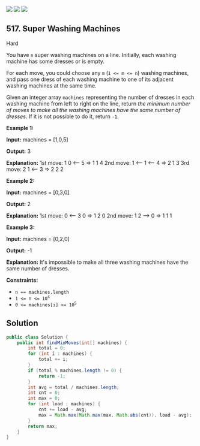 [![](https://img.shields.io/github/stars/javadev/LeetCode-in-Java?label=Stars&style=flat-square)](https://github.com/javadev/LeetCode-in-Java)
[![](https://img.shields.io/github/forks/javadev/LeetCode-in-Java?label=Fork%20me%20on%20GitHub%20&style=flat-square)](https://github.com/javadev/LeetCode-in-Java/fork)
[![](https://img.shields.io/badge/-LeetCode%20in%20Kotlin-blue?style=flat-square)](https://github.com/javadev/LeetCode-in-Kotlin)

## 517\. Super Washing Machines

Hard

You have `n` super washing machines on a line. Initially, each washing machine has some dresses or is empty.

For each move, you could choose any `m` (`1 <= m <= n`) washing machines, and pass one dress of each washing machine to one of its adjacent washing machines at the same time.

Given an integer array `machines` representing the number of dresses in each washing machine from left to right on the line, return _the minimum number of moves to make all the washing machines have the same number of dresses_. If it is not possible to do it, return `-1`.

**Example 1:**

**Input:** machines = [1,0,5]

**Output:** 3

**Explanation:** 1st move: 1 0 <-- 5 => 1 1 4 2nd move: 1 <-- 1 <-- 4 => 2 1 3 3rd move: 2 1 <-- 3 => 2 2 2

**Example 2:**

**Input:** machines = [0,3,0]

**Output:** 2

**Explanation:** 1st move: 0 <-- 3 0 => 1 2 0 2nd move: 1 2 --> 0 => 1 1 1

**Example 3:**

**Input:** machines = [0,2,0]

**Output:** -1

**Explanation:** It's impossible to make all three washing machines have the same number of dresses.

**Constraints:**

*   `n == machines.length`
*   <code>1 <= n <= 10<sup>4</sup></code>
*   <code>0 <= machines[i] <= 10<sup>5</sup></code>

## Solution

```java
public class Solution {
    public int findMinMoves(int[] machines) {
        int total = 0;
        for (int i : machines) {
            total += i;
        }
        if (total % machines.length != 0) {
            return -1;
        }
        int avg = total / machines.length;
        int cnt = 0;
        int max = 0;
        for (int load : machines) {
            cnt += load - avg;
            max = Math.max(Math.max(max, Math.abs(cnt)), load - avg);
        }
        return max;
    }
}
```
